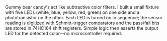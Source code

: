 Gummy bear candy's act like subtractive color filters. I built a small fixture with five LEDs (white, blue, yellow, red, green) on one side and a phototransistor on the other. Each LED is turned on in sequence; the sensor reading is digitized with Schmitt-trigger comparators and the pass/fail bits are stored in 74HC164 shift registers. Simple logic then asserts the output LED for the detected color—no microcontroller required. 
